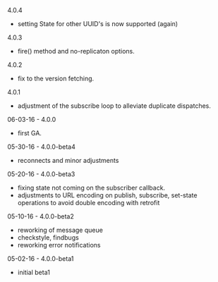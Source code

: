 
4.0.4
- setting State for other UUID's is now supported (again)

4.0.3
- fire() method and no-replicaton options.

4.0.2
- fix to the version fetching.

4.0.1
- adjustment of the subscribe loop to alleviate duplicate dispatches.

06-03-16 - 4.0.0
- first GA.

05-30-16 - 4.0.0-beta4
- reconnects and minor adjustments

05-20-16 - 4.0.0-beta3
- fixing state not coming on the subscriber callback.
- adjustments to URL encoding on publish, subscribe, set-state operations to avoid double encoding with retrofit

05-10-16 - 4.0.0-beta2
- reworking of message queue
- checkstyle, findbugs
- reworking error notifications

05-02-16 - 4.0.0-beta1
- initial beta1
